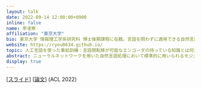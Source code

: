 ```yaml
---
layout: talk
date: 2022-09-14 12:00:00+0900
inline: false
name: 李凌寒
affiliation: "東京大学"
bio: 東京大学 情報理工学系研究科 博士後期課程に在籍。言語を問わずに適用できる自然言語処理技術に興味を持つ。
website: https://ryou0634.github.io/
topic: 人工言語を使った事前訓練：言語間転移が可能なエンコーダの持っている知識とは何か？
abstract: ニューラルネットワークを用いた自然言語処理において標準的に用いられるモジュールに、入力系列から有用な情報を抽出するエンコーダがある。このエンコーダについて、我々人間からすると直感に反するような興味深い観察が報告されている。単一の言語で訓練されたエンコーダが、文法が異なる別の言語の入力にも転用できる、ということである。また、非言語データ（楽譜、プログラミングコードなど）で訓練したとしても、自然言語タスクにある程度役に立つエンコーダが得られることが知られている。人間の目には全く異なるように見える言語（系列データ）の間で転移されている知識とは何か？本研究では、抽象的な構造を持つ人工的に生成した系列データ（"人工言語"）を用いてエンコーダを訓練する。そのエンコーダを自然言語タスクへと転用し、性能を評価することによって、自然言語タスクに有用かつ転移可能な構造を明らかにする。
display: true
---
```


[[スライド]](https://speakerdeck.com/ryou0634/ren-gong-yan-yu-woshi-tutashi-qian-xun-lian-yan-yu-jian-zhuan-yi-gake-neng-naenkodanochi-tuteiruzhi-shi-tohahe-ka) [[論文]](https://aclanthology.org/2022.acl-long.504/)  (ACL 2022)
